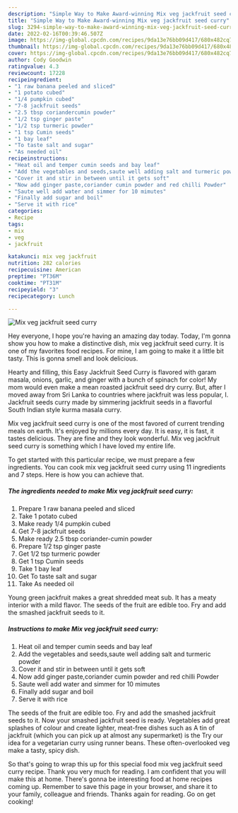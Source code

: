 ```yaml
---
description: "Simple Way to Make Award-winning Mix veg jackfruit seed curry"
title: "Simple Way to Make Award-winning Mix veg jackfruit seed curry"
slug: 3294-simple-way-to-make-award-winning-mix-veg-jackfruit-seed-curry
date: 2022-02-16T00:39:46.507Z
image: https://img-global.cpcdn.com/recipes/9da13e76bb09d417/680x482cq70/mix-veg-jackfruit-seed-curry-recipe-main-photo.jpg
thumbnail: https://img-global.cpcdn.com/recipes/9da13e76bb09d417/680x482cq70/mix-veg-jackfruit-seed-curry-recipe-main-photo.jpg
cover: https://img-global.cpcdn.com/recipes/9da13e76bb09d417/680x482cq70/mix-veg-jackfruit-seed-curry-recipe-main-photo.jpg
author: Cody Goodwin
ratingvalue: 4.3
reviewcount: 17228
recipeingredient:
- "1 raw banana peeled and sliced"
- "1 potato cubed"
- "1/4 pumpkin cubed"
- "7-8 jackfruit seeds"
- "2.5 tbsp coriandercumin powder"
- "1/2 tsp ginger paste"
- "1/2 tsp turmeric powder"
- "1 tsp Cumin seeds"
- "1 bay leaf"
- "To taste salt and sugar"
- "As needed oil"
recipeinstructions:
- "Heat oil and temper cumin seeds and bay leaf"
- "Add the vegetables and seeds,saute well adding salt and turmeric powder"
- "Cover it and stir in between until it gets soft"
- "Now add ginger paste,coriander cumin powder and red chilli Powder"
- "Saute well add water and simmer for 10 mimutes"
- "Finally add sugar and boil"
- "Serve it with rice"
categories:
- Recipe
tags:
- mix
- veg
- jackfruit

katakunci: mix veg jackfruit 
nutrition: 282 calories
recipecuisine: American
preptime: "PT36M"
cooktime: "PT31M"
recipeyield: "3"
recipecategory: Lunch

---
```



![Mix veg jackfruit seed curry](https://img-global.cpcdn.com/recipes/9da13e76bb09d417/680x482cq70/mix-veg-jackfruit-seed-curry-recipe-main-photo.jpg)

Hey everyone, I hope you're having an amazing day today. Today, I'm gonna show you how to make a distinctive dish, mix veg jackfruit seed curry. It is one of my favorites food recipes. For mine, I am going to make it a little bit tasty. This is gonna smell and look delicious.

Hearty and filling, this Easy Jackfruit Seed Curry is flavored with garam masala, onions, garlic, and ginger with a bunch of spinach for color! My mom would even make a mean roasted jackfruit seed dry curry. But, after I moved away from Sri Lanka to countries where jackfruit was less popular, I. Jackfruit seeds curry made by simmering jackfruit seeds in a flavorful South Indian style kurma masala curry.

Mix veg jackfruit seed curry is one of the most favored of current trending meals on earth. It's enjoyed by millions every day. It is easy, it is fast, it tastes delicious. They are fine and they look wonderful. Mix veg jackfruit seed curry is something which I have loved my entire life.


To get started with this particular recipe, we must prepare a few ingredients. You can cook mix veg jackfruit seed curry using 11 ingredients and 7 steps. Here is how you can achieve that.

<!--inarticleads1-->

##### The ingredients needed to make Mix veg jackfruit seed curry:

1. Prepare 1 raw banana peeled and sliced
1. Take 1 potato cubed
1. Make ready 1/4 pumpkin cubed
1. Get 7-8 jackfruit seeds
1. Make ready 2.5 tbsp coriander-cumin powder
1. Prepare 1/2 tsp ginger paste
1. Get 1/2 tsp turmeric powder
1. Get 1 tsp Cumin seeds
1. Take 1 bay leaf
1. Get To taste salt and sugar
1. Take As needed oil


Young green jackfruit makes a great shredded meat sub. It has a meaty interior with a mild flavor. The seeds of the fruit are edible too. Fry and add the smashed jackfruit seeds to it. 

<!--inarticleads2-->

##### Instructions to make Mix veg jackfruit seed curry:

1. Heat oil and temper cumin seeds and bay leaf
1. Add the vegetables and seeds,saute well adding salt and turmeric powder
1. Cover it and stir in between until it gets soft
1. Now add ginger paste,coriander cumin powder and red chilli Powder
1. Saute well add water and simmer for 10 mimutes
1. Finally add sugar and boil
1. Serve it with rice


The seeds of the fruit are edible too. Fry and add the smashed jackfruit seeds to it. Now your smashed jackfruit seed is ready. Vegetables add great splashes of colour and create lighter, meat-free dishes such as A tin of jackfruit (which you can pick up at almost any supermarket) is the Try our idea for a vegetarian curry using runner beans. These often-overlooked veg make a tasty, spicy dish. 

So that's going to wrap this up for this special food mix veg jackfruit seed curry recipe. Thank you very much for reading. I am confident that you will make this at home. There's gonna be interesting food at home recipes coming up. Remember to save this page in your browser, and share it to your family, colleague and friends. Thanks again for reading. Go on get cooking!
